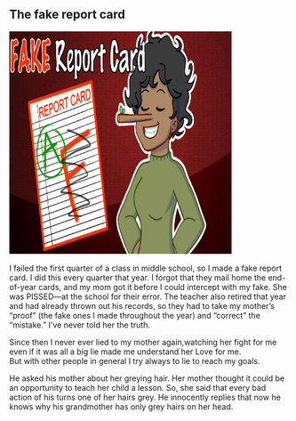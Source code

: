 ## The fake report card

<img src="maxresdefault.jpg" width="400px" height="400px">

I failed the first quarter of a class in middle school, so I made a fake report card. I did this every quarter that year. I forgot that they mail home the end-of-year cards, and my mom got it before I could intercept with my fake. She was PISSED—at the school for their error. The teacher also retired that year and had already thrown out his records, so they had to take my mother’s “proof” (the fake ones I made throughout the year) and “correct” the “mistake.” I’ve never told her the truth.


Since then I never ever lied to my mother again,watching her fight for me  
even if it was all a big lie made me understand her Love for me.  
But with other people in general I try always to lie to reach my goals.


He asked his mother about her greying hair. Her mother thought it could be an opportunity to teach her child a lesson. So, she said that every bad action of his turns one of her hairs grey. He innocently replies that now he knows why his grandmother has only grey hairs on her head.
